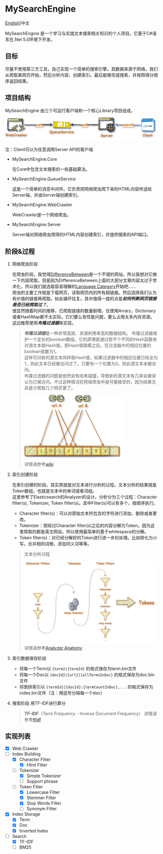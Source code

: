 # MySearchEngine

[English](.\README.md)|中文

MySearchEngine 是一个学习与实践文本搜索相关知识的个人项目。它基于C#语言在.Net 5.0环境下开发。

## 目标
尽量不使用第三方工具，自己实现一个简单的搜索引擎。其数据来源于网络。我们从爬取某网页开始，然后分析内容，创建索引。最后能够完成搜索，并按照得分顺序返回结果。

## 项目结构
MySearchEngine 由三个可运行客户端和一个核心Library项目组成。

![design](res/design.png)

注：Client可以为任意调用Server API的客户端

- MySearchEngine.Core

  在Core中包含文本搜索的一些基础算法。

- MySearchEngine.QueueService

  这是一个简单的消息中间件。它负责把网络爬虫爬下来的HTML内容传送给Server端，并由Server端创建索引。

- MySearchEngine.WebCrawler

  WebCrawler是一个网络爬虫。

- MySearchEngine.Server

  Server端对网络爬虫爬得的HTML内容创建索引，并提供搜索的API端口。

## 阶段&过程
1. 网络爬虫阶段

   在爬虫阶段，我觉得[DifferenceBetween](https://www.differencebetween.com)是一个不错的网站。所以我想对它做一下内容爬取。但是因为DifferenceBetween上面的大部分文章内容太过于学术化，所以我们就选取容易理解的[Language Category](https://www.differencebetween.com/category/language/)开始吧……  
   爬虫的主要工作就是下载网页，读取网页内的所有超链接。然后选择我们认为有价值的链接再爬取。如此循环往复。其中值得一提的点是***如何判断网页链接是否已经爬取过？***。  
   很显然随着时间的推移，已爬取链接的数量剧增。仅使用Arrary，Dictionary或者HashMap都不太实际。它们要么有性能问题，要么占用太多内存资源。这边推荐使用***布隆过滤器***来实现。  

   > ***布隆过滤器***是一种非常高效、资源利用率高的数据结构。
   > 布隆过滤器维护一个定长的boolean数组。它的原理是通过若干个不同的Hash函数来对源文本取Hash值。把Hash值取模之后，在过滤器中的相应位置的boolean值置为1。  
   > 这样可对新的源文本同样取Hash值，如果过滤器中的相应位置已经全为1，则此文本已经被访问过了。只要有一个位置为0，则此源文本未被访问。   
   > 布隆过滤器的问题是依然会有哈希碰撞，导致新的源文本有几率会被误认为已被访问。不过这种情况在网络爬虫中是可被接受的，因为结果无非是少爬取几个网页罢了。 
   >
   > ![bloomfilter](res/bloomfilter.png)  
   > 详情请参考[wiki](https://en.wikipedia.org/wiki/Bloom_filter)

1. 索引创建阶段
  
   在索引创建的阶段，其实质就是对文本进行分析的过程。文本分析的结果就是Token数组，也就是文本中的单词或者词组。  
   这里参考了Elasticsearch的Analyzer的设计。分析分为三个过程：Character filter(s), Tokenizer, Token filter(s)。其中Filter(s)可以有多个，按顺序执行。  
   - Character filter(s)：可以对原始文本所包含的字符进行添加、删除或者更改。
   - Tokenizer：把经过Character filter(s)之后的内容分解为Token。因为这里爬取的都是英文网站，所以使用最简单的基于whitespace的分解。
   - Token filter(s)：对已经分解好的Token进行进一步的处理。比如转化为小写，合并相同词根，添加同义词等等。
   
   > 文本分析过程  
   >
   > ![textanalyzer](res/textanalyzer.png)
   > 详情请参考[Analyzer Anatomy](https://www.elastic.co/guide/en/elasticsearch/reference/current/analyzer-anatomy.html)
   
1. 索引数据保存阶段

   - 将每一个Term以 `{term}|{termId}` 的格式保存为term.bin文件
   - 将每一个Doc以 `{docId}|{url}|{allTermsInDoc}` 的格式保存为doc.bin文件
   - 将倒排索引以 `{termId}|{docId}:{termCountInDoc},...` 的格式保存为index.bin文件（注：用逗号分隔每一个doc）

1. 搜索阶段
   用TF-IDF进行算分
   
   > ***TF-IDF***（Term Frequency - Inverse Document Frequency）
   > 详情请参考[tfidf](http://tfidf.com/)

## 实现列表
- [x] Web Crawler
- [ ] Index Building
	- [x] Character Filter
		- [x] Html Filter
	- [ ] Tokenizer
		- [x] Simple Tokenizer
		- [ ] Support phrase
	- [ ] Token Filter
		- [x] Lowercase Filter
		- [x] Stemmer Filter
		- [x] Stop Words Filter
		- [ ] Synonym Filter
- [x] Index Storage
	- [x] Term
	- [x] Doc
	- [x] Inverted Index
- [ ] Search
	- [x] TF-IDF
	- [ ] BM25